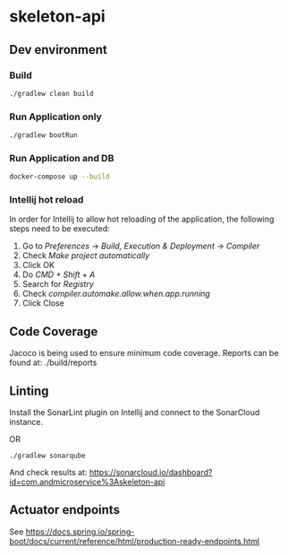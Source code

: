 # skeleton-api

## Dev environment

### Build

```bash
./gradlew clean build
```

### Run Application only

```bash
./gradlew bootRun
```

### Run Application and DB

```bash
docker-compose up --build
```

### Intellij hot reload
In order for Intellij to allow hot reloading of the application, the following steps need to be executed:

1. Go to _Preferences_ -> _Build, Execution & Deployment_ -> _Compiler_
2. Check _Make project automatically_ 
3. Click OK
4. Do _CMD + Shift + A_
5. Search for _Registry_
6. Check _compiler.automake.allow.when.app.running_
7. Click Close

## Code Coverage

Jacoco is being used to ensure minimum code coverage.
Reports can be found at:
./build/reports

## Linting

Install the SonarLint plugin on Intellij and connect to the SonarCloud instance.

OR

```
./gradlew sonarqube
```
And check results at: https://sonarcloud.io/dashboard?id=com.andmicroservice%3Askeleton-api

## Actuator endpoints

See https://docs.spring.io/spring-boot/docs/current/reference/html/production-ready-endpoints.html

